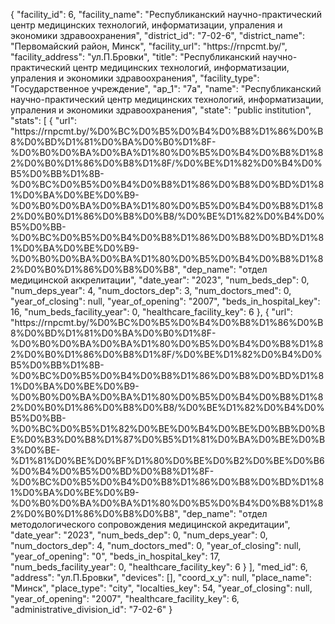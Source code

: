 {
    "facility_id": 6,
    "facility_name": "Республиканский научно-практический центр медицинских технологий, информатизации, упраления и экономики здравоохранения",
    "district_id": "7-02-6",
    "district_name": "Первомайский район, Минск",
    "facility_url": "https:\/\/rnpcmt.by\/",
    "facility_address": "ул.П.Бровки",
    "title": "Республиканский научно-практический центр медицинских технологий, информатизации, упраления и экономики здравоохранения",
    "facility_type": "Государственное учреждение",
    "ap_1": "7а",
    "name": "Республиканский научно-практический центр медицинских технологий, информатизации, упраления и экономики здравоохранения",
    "state": "public institution",
    "stats": [
        {
            "url": "https:\/\/rnpcmt.by\/%D0%BC%D0%B5%D0%B4%D0%B8%D1%86%D0%B8%D0%BD%D1%81%D0%BA%D0%B0%D1%8F-%D0%B0%D0%BA%D0%BA%D1%80%D0%B5%D0%B4%D0%B8%D1%82%D0%B0%D1%86%D0%B8%D1%8F\/%D0%BE%D1%82%D0%B4%D0%B5%D0%BB%D1%8B-%D0%BC%D0%B5%D0%B4%D0%B8%D1%86%D0%B8%D0%BD%D1%81%D0%BA%D0%BE%D0%B9-%D0%B0%D0%BA%D0%BA%D1%80%D0%B5%D0%B4%D0%B8%D1%82%D0%B0%D1%86%D0%B8%D0%B8\/%D0%BE%D1%82%D0%B4%D0%B5%D0%BB-%D0%BC%D0%B5%D0%B4%D0%B8%D1%86%D0%B8%D0%BD%D1%81%D0%BA%D0%BE%D0%B9-%D0%B0%D0%BA%D0%BA%D1%80%D0%B5%D0%B4%D0%B8%D1%82%D0%B0%D1%86%D0%B8%D0%B8",
            "dep_name": "отдел медицинской аккрелитации",
            "date_year": "2023",
            "num_beds_dep": 0,
            "num_deps_year": 4,
            "num_doctors_dep": 3,
            "num_doctors_med": 0,
            "year_of_closing": null,
            "year_of_opening": "2007",
            "beds_in_hospital_key": 16,
            "num_beds_facility_year": 0,
            "healthcare_facility_key": 6
        },
        {
            "url": "https:\/\/rnpcmt.by\/%D0%BC%D0%B5%D0%B4%D0%B8%D1%86%D0%B8%D0%BD%D1%81%D0%BA%D0%B0%D1%8F-%D0%B0%D0%BA%D0%BA%D1%80%D0%B5%D0%B4%D0%B8%D1%82%D0%B0%D1%86%D0%B8%D1%8F\/%D0%BE%D1%82%D0%B4%D0%B5%D0%BB%D1%8B-%D0%BC%D0%B5%D0%B4%D0%B8%D1%86%D0%B8%D0%BD%D1%81%D0%BA%D0%BE%D0%B9-%D0%B0%D0%BA%D0%BA%D1%80%D0%B5%D0%B4%D0%B8%D1%82%D0%B0%D1%86%D0%B8%D0%B8\/%D0%BE%D1%82%D0%B4%D0%B5%D0%BB-%D0%BC%D0%B5%D1%82%D0%BE%D0%B4%D0%BE%D0%BB%D0%BE%D0%B3%D0%B8%D1%87%D0%B5%D1%81%D0%BA%D0%BE%D0%B3%D0%BE-%D1%81%D0%BE%D0%BF%D1%80%D0%BE%D0%B2%D0%BE%D0%B6%D0%B4%D0%B5%D0%BD%D0%B8%D1%8F-%D0%BC%D0%B5%D0%B4%D0%B8%D1%86%D0%B8%D0%BD%D1%81%D0%BA%D0%BE%D0%B9-%D0%B0%D0%BA%D0%BA%D1%80%D0%B5%D0%B4%D0%B8%D1%82%D0%B0%D1%86%D0%B8%D0%B8",
            "dep_name": "отдел методологического сопровождения медицинской акредитации",
            "date_year": "2023",
            "num_beds_dep": 0,
            "num_deps_year": 0,
            "num_doctors_dep": 4,
            "num_doctors_med": 0,
            "year_of_closing": null,
            "year_of_opening": "0",
            "beds_in_hospital_key": 17,
            "num_beds_facility_year": 0,
            "healthcare_facility_key": 6
        }
    ],
    "med_id": 6,
    "address": "ул.П.Бровки",
    "devices": [],
    "coord_x_y": null,
    "place_name": "Минск",
    "place_type": "city",
    "localties_key": 54,
    "year_of_closing": null,
    "year_of_opening": "2007",
    "healthcare_facility_key": 6,
    "administrative_division_id": "7-02-6"
}
